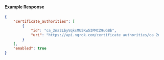<!-- Code generated for API Clients. DO NOT EDIT. -->

#### Example Response

```json
{
	"certificate_authorities": [
		{
			"id": "ca_2na2LbyVqksMU5Kw5IPMCZ9uGBb",
			"uri": "https://api.ngrok.com/certificate_authorities/ca_2na2LbyVqksMU5Kw5IPMCZ9uGBb"
		}
	],
	"enabled": true
}
```
